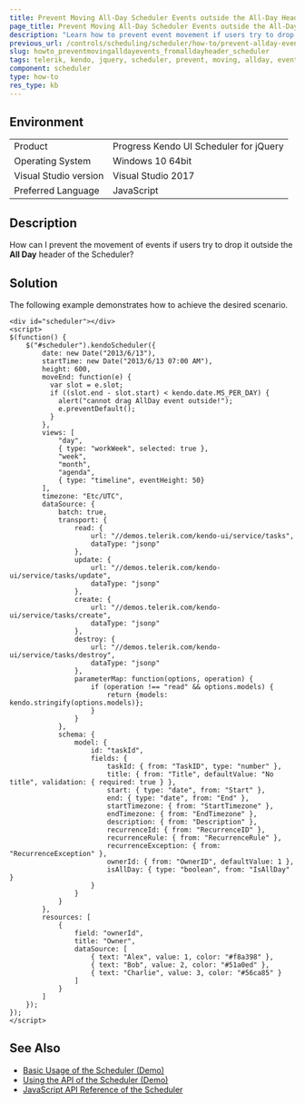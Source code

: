 ```yaml
---
title: Prevent Moving All-Day Scheduler Events outside the All-Day Header
page_title: Prevent Moving All-Day Scheduler Events outside the All-Day Header
description: "Learn how to prevent event movement if users try to drop it outside the AllDay header of a Kendo UI for jQuery Scheduler widget."
previous_url: /controls/scheduling/scheduler/how-to/prevent-allday-event-movement, /controls/scheduling/scheduler/how-to/editing/prevent-allday-event-movement
slug: howto_preventmovingalldayevents_fromalldayheader_scheduler
tags: telerik, kendo, jquery, scheduler, prevent, moving, allday, events, outside, the, header 
component: scheduler
type: how-to
res_type: kb
---
```


## Environment

<table>
 <tr>
  <td>Product</td>
  <td>Progress Kendo UI Scheduler for jQuery</td>
 </tr>
 <tr>
  <td>Operating System</td>
  <td>Windows 10 64bit</td>
 </tr>
 <tr>
  <td>Visual Studio version</td>
  <td>Visual Studio 2017</td>
 </tr>
 <tr>
  <td>Preferred Language</td>
  <td>JavaScript</td>
 </tr>
</table>

## Description

How can I prevent the movement of events if users try to drop it outside the **All Day** header of the Scheduler?

## Solution

The following example demonstrates how to achieve the desired scenario.

```dojo
<div id="scheduler"></div>
<script>
$(function() {
    $("#scheduler").kendoScheduler({
        date: new Date("2013/6/13"),
        startTime: new Date("2013/6/13 07:00 AM"),
        height: 600,
        moveEnd: function(e) {
          var slot = e.slot;
          if ((slot.end - slot.start) < kendo.date.MS_PER_DAY) {
            alert("cannot drag AllDay event outside!");
            e.preventDefault();
          }
        },
        views: [
            "day",
            { type: "workWeek", selected: true },
            "week",
            "month",
            "agenda",
            { type: "timeline", eventHeight: 50}
        ],
        timezone: "Etc/UTC",
        dataSource: {
            batch: true,
            transport: {
                read: {
                    url: "//demos.telerik.com/kendo-ui/service/tasks",
                    dataType: "jsonp"
                },
                update: {
                    url: "//demos.telerik.com/kendo-ui/service/tasks/update",
                    dataType: "jsonp"
                },
                create: {
                    url: "//demos.telerik.com/kendo-ui/service/tasks/create",
                    dataType: "jsonp"
                },
                destroy: {
                    url: "//demos.telerik.com/kendo-ui/service/tasks/destroy",
                    dataType: "jsonp"
                },
                parameterMap: function(options, operation) {
                    if (operation !== "read" && options.models) {
                        return {models: kendo.stringify(options.models)};
                    }
                }
            },
            schema: {
                model: {
                    id: "taskId",
                    fields: {
                        taskId: { from: "TaskID", type: "number" },
                        title: { from: "Title", defaultValue: "No title", validation: { required: true } },
                        start: { type: "date", from: "Start" },
                        end: { type: "date", from: "End" },
                        startTimezone: { from: "StartTimezone" },
                        endTimezone: { from: "EndTimezone" },
                        description: { from: "Description" },
                        recurrenceId: { from: "RecurrenceID" },
                        recurrenceRule: { from: "RecurrenceRule" },
                        recurrenceException: { from: "RecurrenceException" },
                        ownerId: { from: "OwnerID", defaultValue: 1 },
                        isAllDay: { type: "boolean", from: "IsAllDay" }
                    }
                }
            }
        },
        resources: [
            {
                field: "ownerId",
                title: "Owner",
                dataSource: [
                    { text: "Alex", value: 1, color: "#f8a398" },
                    { text: "Bob", value: 2, color: "#51a0ed" },
                    { text: "Charlie", value: 3, color: "#56ca85" }
                ]
            }
        ]
    });
});
</script>
```

## See Also

* [Basic Usage of the Scheduler (Demo)](https://demos.telerik.com/kendo-ui/scheduler/index)
* [Using the API of the Scheduler (Demo)](https://demos.telerik.com/kendo-ui/scheduler/api)
* [JavaScript API Reference of the Scheduler](/api/javascript/ui/scheduler)
